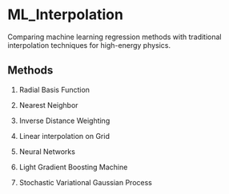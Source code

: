 # ML_Interpolation

Comparing machine learning regression methods with traditional interpolation techniques for high-energy physics.

## Methods

1. Radial Basis Function
2. Nearest Neighbor
3. Inverse Distance Weighting
4. Linear interpolation on Grid

5. Neural Networks
6. Light Gradient Boosting Machine
7. Stochastic Variational Gaussian Process